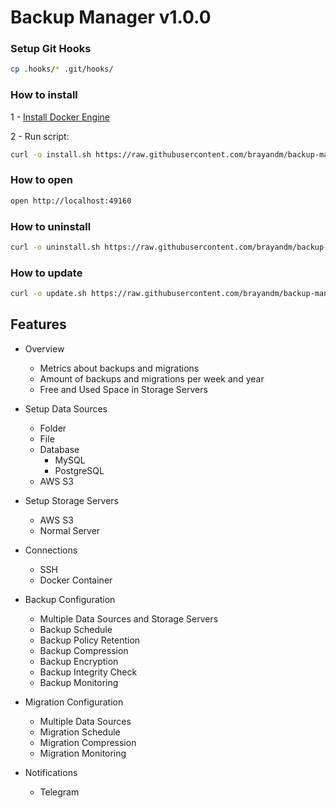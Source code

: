 # Backup Manager v1.0.0

### Setup Git Hooks

```bash
cp .hooks/* .git/hooks/
```

### How to install

1 - [Install Docker Engine](https://docs.docker.com/engine/install/)

2 - Run script:

```bash
curl -o install.sh https://raw.githubusercontent.com/brayandm/backup-manager/1.0.0/install.sh && chmod +x install.sh && (sudo VERSION=1.0.0 ./install.sh || true) && rm install.sh
```

### How to open

```bash
open http://localhost:49160
```

### How to uninstall

```bash
curl -o uninstall.sh https://raw.githubusercontent.com/brayandm/backup-manager/1.0.0/uninstall.sh && chmod +x uninstall.sh && (sudo ./uninstall.sh || true) && rm uninstall.sh
```

### How to update

```bash
curl -o update.sh https://raw.githubusercontent.com/brayandm/backup-manager/1.0.0/update.sh && chmod +x update.sh && (sudo VERSION=1.0.0 ./update.sh || true) && rm update.sh
```

## Features

-   Overview

    -   Metrics about backups and migrations
    -   Amount of backups and migrations per week and year
    -   Free and Used Space in Storage Servers

-   Setup Data Sources
    -   Folder
    -   File
    -   Database
        -   MySQL
        -   PostgreSQL
    -   AWS S3
-   Setup Storage Servers
    -   AWS S3
    -   Normal Server
-   Connections
    -   SSH
    -   Docker Container
-   Backup Configuration
    -   Multiple Data Sources and Storage Servers
    -   Backup Schedule
    -   Backup Policy Retention
    -   Backup Compression
    -   Backup Encryption
    -   Backup Integrity Check
    -   Backup Monitoring
-   Migration Configuration
    -   Multiple Data Sources
    -   Migration Schedule
    -   Migration Compression
    -   Migration Monitoring
-   Notifications
    -   Telegram
